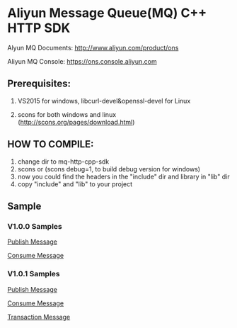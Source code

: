 # Aliyun Message Queue(MQ) C++ HTTP SDK

Alyun MQ Documents: http://www.aliyun.com/product/ons

Aliyun MQ Console: https://ons.console.aliyun.com  

## Prerequisites:

1. VS2015 for windows, libcurl-devel&openssl-devel for Linux

2. scons for both windows and linux (http://scons.org/pages/download.html)

## HOW TO COMPILE:    
1. change dir to mq-http-cpp-sdk
2. scons or (scons debug=1, to build debug version for windows)
3. now you could find the headers in the "include" dir and library in "lib" dir
4. copy "include" and "lib" to your project

## Sample

### V1.0.0 Samples
[Publish Message](https://github.com/aliyunmq/mq-http-samples/blob/master/cpp/producer.cpp)

[Consume Message](https://github.com/aliyunmq/mq-http-samples/blob/master/cpp/consumer.cpp)

### V1.0.1 Samples
[Publish Message](https://github.com/aliyunmq/mq-http-samples/tree/101-dev/cpp/producer.cpp)

[Consume Message](https://github.com/aliyunmq/mq-http-samples/tree/101-dev/cpp/consumer.cpp)

[Transaction Message](https://github.com/aliyunmq/mq-http-samples/tree/101-dev/cpp/trans_producer.cpp)
